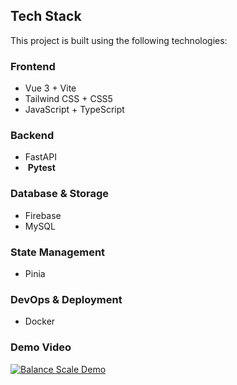 ## Tech Stack

This project is built using the following technologies:

### **Frontend**

- Vue 3 + Vite
- Tailwind CSS + CSS5
- JavaScript + TypeScript

### **Backend**

- FastAPI
-  **Pytest**

### **Database & Storage**

- Firebase
- MySQL

### **State Management**

- Pinia

### **DevOps & Deployment**

- Docker


### Demo Video

[![Balance Scale Demo](https://github.com/user-attachments/assets/4675711d-8e34-472c-bd60-51c16f13266a)](https://drive.google.com/file/d/1BqD23CavrVAs9YHBWfT0lBWGMyzJT89Z)
